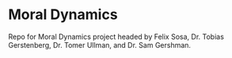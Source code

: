# Moral Dynamics
Repo for Moral Dynamics project headed by Felix Sosa, Dr. Tobias Gerstenberg, Dr. Tomer Ullman, and Dr. Sam Gershman.

